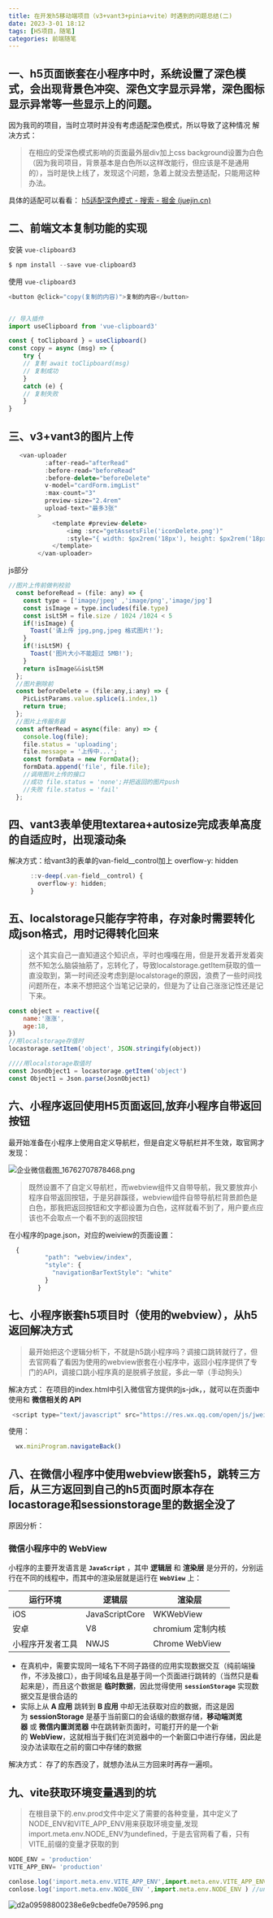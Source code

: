 ```yaml
---
title: 在开发h5移动端项目（v3+vant3+pinia+vite）时遇到的问题总结(二)
date: 2023-3-01 18:12
tags: [H5项目，随笔]
categories: 前端随笔
---
```


<!-- <meta name="referrer" content="no-referrer" /> -->

## 一、h5页面嵌套在小程序中时，系统设置了深色模式，会出现背景色冲突、深色文字显示异常，深色图标显示异常等一些显示上的问题。
因为我司的项目，当时立项时并没有考虑适配深色模式，所以导致了这种情况
解决方式：
> 在相应的受深色模式影响的页面最外层div加上css  background设置为白色（因为我司项目，背景基本是白色所以这样改能行，但应该是不是通用的），当时是快上线了，发现这个问题，急着上就没去整适配，只能用这种办法。

具体的适配可以看看：
[h5适配深色模式 - 搜索 - 掘金 (juejin.cn)](https://juejin.cn/search?query=h5%E9%80%82%E9%85%8D%E6%B7%B1%E8%89%B2%E6%A8%A1%E5%BC%8F&type=0)
## 二、前端文本复制功能的实现
安装 `vue-clipboard3`

```js
$ npm install --save vue-clipboard3
```
使用 `vue-clipboard3`

```js
<button @click="copy(复制的内容)">复制的内容</button>


// 导入插件
import useClipboard from 'vue-clipboard3'

const { toClipboard } = useClipboard() 
const copy = async (msg) => { 
    try { 
    // 复制 await toClipboard(msg) 
    // 复制成功 
    } 
    catch (e) {
    // 复制失败 
    } 
}   
```
## 三、v3+vant3的图片上传

```js
   <van-uploader
          :after-read="afterRead"
          :before-read="beforeRead"
          :before-delete="beforeDelete"
          v-model="cardForm.imgList"
          :max-count="3"
          preview-size="2.4rem"
          upload-text="最多3张"
        >
            <template #preview-delete>
                <img :src="getAssetsFile('iconDelete.png')" 
                :style="{ width: $px2rem('18px'), height: $px2rem('18px')}">
            </template>
        </van-uploader> 
```
js部分
```js
//图片上传前做判校验
  const beforeRead = (file: any) => {
    const type = ['image/jpeg' ,'image/png','image/jpg']
    const isImage = type.includes(file.type)
    const isLt5M = file.size / 1024 /1024 < 5
    if(!isImage) {
      Toast('请上传 jpg,png,jpeg 格式图片!');
    } 
    if(!isLt5M) {
      Toast('图片大小不能超过 5MB!');
    }
    return isImage&&isLt5M
  };
  //图片删除前
  const beforeDelete = (file:any,i:any) => {
    PicListParams.value.splice(i.index,1)
    return true;
  };
  //图片上传服务器
  const afterRead = async(file: any) => {
    console.log(file);
    file.status = 'uploading';
    file.message = '上传中...';
    const formData = new FormData();
    formData.append('file', file.file);
    //调用图片上传的接口
    //成功 file.status = 'none';并把返回的图片push
    //失败 file.status = 'fail'
  };
```


## 四、vant3表单使用textarea+autosize完成表单高度的自适应时，出现滚动条
解决方式：给vant3的表单的van-field__control加上 overflow-y: hidden
        
```js
      ::v-deep(.van-field__control) {
        overflow-y: hidden;
      }
```
## 五、localstorage只能存字符串，存对象时需要转化成json格式，用时记得转化回来
> 这个其实自己一直知道这个知识点，平时也嘎嘎在用，但是开发着开发着突然不知怎么脑袋抽筋了，忘转化了，导致localstorage.getItem获取的值一直没取到，第一时间还没考虑到是localstorage的原因，浪费了一些时间找问题所在，本来不想把这个当笔记记录的，但是为了让自己涨涨记性还是记下来。


```js
const object = reactive({
    name:'涨涨',
    age:18,
})
//用localstorage存值时
locastorage.setItem('object', JSON.stringify(object))

////用localstorage取值时
const JosnObject1 = locastorage.getItem('object')
const Object1 = Json.parse(JosnObject1)
```
## 六、小程序返回使用H5页面返回,放弃小程序自带返回按钮
最开始准备在小程序上使用自定义导航栏，但是自定义导航栏并不生效，取官网才发现：

![企业微信截图_16762707878468.png](https://p1-juejin.byteimg.com/tos-cn-i-k3u1fbpfcp/10323754a9114124b25c6d7cc84749e2~tplv-k3u1fbpfcp-watermark.image?)
> 既然设置不了自定义导航栏，而webview组件又自带导航，我又要放弃小程序自带返回按钮，于是另辟蹊径，webview组件自带导航栏背景颜色是白色，那我把返回按钮和文字都设置为白色，这样就看不到了，用户要点应该也不会取点一个看不到的返回按钮
> 
在小程序的page.json，对应的weiview的页面设置：
```js
  {
          "path": "webview/index",
          "style": {
            "navigationBarTextStyle": "white"
          }
        }
```
## 七、小程序嵌套h5项目时（使用的webview），从h5返回解决方式
>  最开始把这个逻辑分析下，不就是h5跳小程序吗？调接口跳转就行了，但去官网看了看因为使用的webview嵌套在小程序中，返回小程序提供了专门的API，调接口跳小程序真的是脱裤子放屁，多此一举（手动狗头）

解决方式：
在项目的index.html中引入微信官方提供的js-jdk，，就可以在页面中使用和 **微信相关的 API**

```js
 <script type="text/javascript" src="https://res.wx.qq.com/open/js/jweixin-1.3.2.js"></script>
```
使用：

```js
  wx.miniProgram.navigateBack() 
```

## 八、在微信小程序中使用webview嵌套h5，跳转三方后，从三方返回到自己的h5页面时原本存在locastorage和sessionstorage里的数据全没了
原因分析：
### 微信小程序中的 WebView

小程序的主要开发语言是 **`JavaScript`** ，其中 **逻辑层** 和 **渲染层** 是分开的，分别运行在不同的线程中，而其中的渲染层就是运行在 **`WebView`** 上：

| 运行环境     | 逻辑层            | 渲染层            |
| -------- | -------------- | -------------- |
| iOS      | JavaScriptCore | WKWebView      |
| 安卓       | V8             | chromium 定制内核  |
| 小程序开发者工具 | NWJS           | Chrome WebView

-   在真机中，需要实现同一域名下不同子路径的应用实现数据交互（纯前端操作，不涉及接口），由于同域名且是基于同一个页面进行跳转的（当然只是看起来是），而且这个数据是 **临时数据**，因此觉得使用 **`sessionStorage`** 实现数据交互是很合适的
-   实际上从 **A 应用** 跳转到 **B 应用** 中却无法获取对应的数据，而这是因为 **sessionStorage** 是基于当前窗口的会话级的数据存储，**移动端浏览器** 或 **微信内置浏览器** 中在跳转新页面时，可能打开的是一个新的 **WebView**，这就相当于我们在浏览器中的一个新窗口中进行存储，因此是没办法读取在之前的窗口中存储的数据

解决方式：
存了的东西没了，就想办法从三方回来时再存一遍呗。
## 九、vite获取环境变量遇到的坑
> 在根目录下的.env.prod文件中定义了需要的各种变量，其中定义了NODE_ENV和VITE_APP_ENV用来获取环境变量,发现import.meta.env.NODE_ENV为undefined，于是去官网看了看，只有VITE_前缀的变量才获取的到

```ts
NODE_ENV = 'production'
VITE_APP_ENV= 'production'
```

```js
conlose.log('import.meta.env.VITE_APP_ENV',import.meta.env.VITE_APP_ENV)  // 'production'
conlose.log('import.meta.env.NODE_ENV ',import.meta.env.NODE_ENV ) //undefined
```

![d2a09598800238e6e9cbedfe0e79596.png](https://p9-juejin.byteimg.com/tos-cn-i-k3u1fbpfcp/6257bd202c914c5198711539059f064a~tplv-k3u1fbpfcp-watermark.image?)
